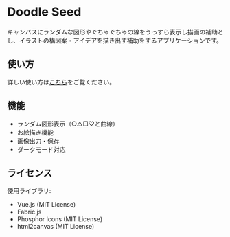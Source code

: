 # Doodle Seed

キャンバスにランダムな図形やぐちゃぐちゃの線をうっすら表示し描画の補助とし、イラストの構図案・アイデアを描き出す補助をするアプリケーションです。

## 使い方

詳しい使い方は[こちら](manual.html)をご覧ください。

## 機能
- ランダム図形表示（○△□♡と曲線）
- お絵描き機能
- 画像出力・保存
- ダークモード対応

## ライセンス
使用ライブラリ:
- Vue.js (MIT License)
- Fabric.js
- Phosphor Icons (MIT License)
- html2canvas (MIT License)
